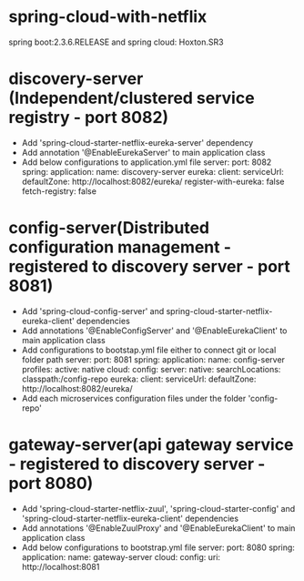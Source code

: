 # spring-cloud-with-netflix
spring boot:2.3.6.RELEASE and spring cloud: Hoxton.SR3

# discovery-server (Independent/clustered service registry - port 8082)
  - Add 'spring-cloud-starter-netflix-eureka-server' dependency
  - Add annotation '@EnableEurekaServer' to main application class
  - Add below configurations to application.yml file
      server:
        port: 8082
      spring:
        application:
          name: discovery-server
      eureka:
        client:
          serviceUrl:
            defaultZone: http://localhost:8082/eureka/
          register-with-eureka: false
          fetch-registry: false

# config-server(Distributed configuration management - registered to discovery server - port 8081)
  - Add 'spring-cloud-config-server' and spring-cloud-starter-netflix-eureka-client' dependencies
  - Add annotations '@EnableConfigServer' and '@EnableEurekaClient' to main application class
  - Add configurations to bootstap.yml file either to connect git or local folder path
      server:
        port: 8081
      spring:
        application:
          name: config-server
        profiles:
          active: native
        cloud:
          config:
            server:
              native:
                searchLocations: classpath:/config-repo
      eureka:
        client:
          serviceUrl:
            defaultZone: http://localhost:8082/eureka/
  - Add each microservices configuration files under the folder 'config-repo'

# gateway-server(api gateway service - registered to discovery server - port 8080)
  - Add 'spring-cloud-starter-netflix-zuul', 'spring-cloud-starter-config' and 'spring-cloud-starter-netflix-eureka-client' dependencies
  - Add annotations '@EnableZuulProxy' and '@EnableEurekaClient' to main application class
  - Add below configurations to bootstrap.yml file
      server:
        port: 8080
      spring:
        application:
          name: gateway-server
        cloud:
          config:
            uri: http://localhost:8081

